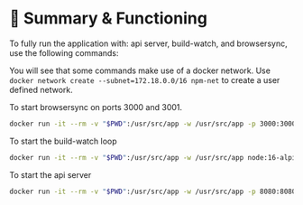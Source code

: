 # :book: Summary & Functioning
To fully run the application with: api server, build-watch, and browsersync, use the following commands:

You will see that some commands make use of a docker network. Use `docker network create --subnet=172.18.0.0/16 npm-net` to create a user defined network.

To start browsersync on ports 3000 and 3001.
```bash
docker run -it --rm -v "$PWD":/usr/src/app -w /usr/src/app -p 3000:3000 -p 3001:3001 --net npm-net node:16-alpine npm run dev:livereload
```

To start the build-watch loop
```bash
docker run -it --rm -v "$PWD":/usr/src/app -w /usr/src/app node:16-alpine npm run dev:build-watch
```

To start the api server
```bash
docker run -it --rm -v "$PWD":/usr/src/app -w /usr/src/app -p 8080:8080 --net npm-net --ip 172.18.0.8 node:16-alpine npm run start
```
